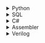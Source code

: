 <details>
<summary>
Python
</summary>

<ul>

<details>
<summary>
Machine learning
</summary>
  
- ### Reinforcement learning:
  - ###### [Gym mountain car](https://github.com/shi-i-chan/practice/blob/main/python/machine_learning/reinforcement_learning/mountain%20car/mountain_car.py)

- ### Neural networks:
  - ###### [CNN filters visualizaion](https://github.com/shi-i-chan/practice/blob/main/python/machine_learning/cnn_filters_visualization.ipynb)
  - ###### [Simple U-Net segmentation](https://github.com/shi-i-chan/practice/blob/main/python/machine_learning/neural_networks/unet%20two%20bricks%20segmentation/unet%20two%20bricks%20segmentation.ipynb) 
  - ###### [Keras CNN timeseries classification from scratch](https://github.com/shi-i-chan/practice/blob/main/python/machine_learning/keras%20timeseries%20classification%20from%20scratch/Keras%20timeseries%20classification.ipynb)
  - ###### [MNIST](https://github.com/shi-i-chan/practice/blob/main/python/machine_learning/neural_networks/MNIST.ipynb)
  - ###### [Fashion MNIST](https://github.com/shi-i-chan/practice/blob/main/python/machine_learning/neural_networks/MNIST%20Fashion.ipynb)
  - ###### [Simple RNN text generation](https://github.com/shi-i-chan/practice/blob/main/python/machine_learning/neural_networks/RNN%20text%20generation%20example.ipynb)
  

- ### Something:
  - ###### [Simple K-means image segmentation](https://github.com/shi-i-chan/practice/blob/main/python/machine_learning/kmeans%20image%20clustering%20so%20bad.ipynb)
  - ###### [Time series smoothing](https://github.com/shi-i-chan/practice/blob/main/python/machine_learning/ts_smoothing.ipynb)
  - ###### [Holt-Winters](https://github.com/shi-i-chan/practice/blob/main/python/machine_learning/HoltWinters.ipynb)
  - ###### [Confusion matrix](https://github.com/shi-i-chan/practice/blob/main/python/machine_learning/confusion%20matrix%20seaborn%20sklearn.ipynb)

</details>


<details>
<summary>
Algorithms
</summary>
  
- ### Other:
  - ###### [Maze exploration (junk code -_-)](https://github.com/shi-i-chan/practice/blob/main/python/other/maze%20exploration/maze%20exploration.py)
  ![til](https://github.com/shi-i-chan/practice/blob/main/python/other/maze%20exploration/animation.gif)
  - ###### [Brown-Robinson iterative method](https://github.com/shi-i-chan/practice/blob/main/python/other/Brown-Robinson%20iterative%20method.py)
  - ###### [Eratosthenes sieve](https://github.com/shi-i-chan/practice/blob/main/python/other/eratosthenes_sieve.py)
  - ###### [Matrix with saddle point generator](https://github.com/shi-i-chan/practice/blob/main/python/other/Matrix%20with%20saddle%20point%20generator.py)
  - ###### [Check braces correct](https://github.com/shi-i-chan/practice/blob/main/python/other/Check%20braces%20correct.py)
  - ###### [Simple parser](https://github.com/shi-i-chan/practice/blob/main/python/other/simple%20parser/simple%20parser.py)

- ### Sorting:
  - ###### [Check sorted](https://github.com/shi-i-chan/practice/blob/main/python/sorting/check_sorted.py)
  - ###### [Bubble sort](https://github.com/shi-i-chan/practice/blob/main/python/sorting/bubble_sort.py)
  - ###### [Insertion sort](https://github.com/shi-i-chan/practice/blob/main/python/sorting/insertion_sort.py)
  - ###### [Selection sort](https://github.com/shi-i-chan/practice/blob/main/python/sorting/selection_sort.py)
  - ###### [Counting sort](https://github.com/shi-i-chan/practice/blob/main/python/sorting/counting_sort.py)
  - ###### [Merge sort](https://github.com/shi-i-chan/practice/blob/main/python/sorting/merge_sort.py)
  - ###### [Quicksort](https://github.com/shi-i-chan/practice/blob/main/python/sorting/quick_sort.py)

- ### Optimization:
  - ###### [Swannn's algorithm](https://github.com/shi-i-chan/practice/blob/main/python/function_minimizing/swann_algorithm.py)
  - ###### [Uniform search](https://github.com/shi-i-chan/practice/blob/main/python/function_minimizing/uniform_min_search.py)
  - ###### [Dichotomy search](https://github.com/shi-i-chan/practice/blob/main/python/function_minimizing/dichotomy_min_search.py)
  - ###### [Fibonacci search](https://github.com/shi-i-chan/practice/blob/main/python/function_minimizing/fibonacci_min_search.py)
  - ###### [Golden section search](https://github.com/shi-i-chan/practice/blob/main/python/function_minimizing/golden_section_min_search.py)
  - ###### [Gradient search](https://github.com/shi-i-chan/practice/blob/main/python/function_minimizing/gradient_min_search.py)

- ### Recursion:
  - ###### [Recursive square](https://github.com/shi-i-chan/practice/blob/main/python/recursion/recursive_square.py)
  - ###### [Recursive factorial](https://github.com/shi-i-chan/practice/blob/main/python/recursion/recuresive_factorial.py)
  - ###### [Recursive fibonacci](https://github.com/shi-i-chan/practice/blob/main/python/recursion/recuresive_fibonacci.py)
  - ###### [Recursive exponentiation](https://github.com/shi-i-chan/practice/blob/main/python/recursion/recursive_exponentiation.py)
  - ###### [Permutation generator](https://github.com/shi-i-chan/practice/blob/main/python/recursion/permutation_generator.py)
  - ###### [Recursive GCD](https://github.com/shi-i-chan/practice/blob/main/python/recursion/recursive_GCD.py)
  - ###### [Tower of hanoi](https://github.com/shi-i-chan/practice/blob/main/python/recursion/tower_of_hanoi.py)

- ### Dynamic programming:
  - ###### [1D](https://github.com/shi-i-chan/practice/blob/main/python/dynamical_programming/1D.py)
  - ###### [2D](https://github.com/shi-i-chan/practice/blob/main/python/dynamical_programming/2D.py)
  - ###### [LCS and LIS](https://github.com/shi-i-chan/practice/blob/main/python/dynamical_programming/LCS_and_LIS.py)
  - ###### [Knapsack problem](https://github.com/shi-i-chan/practice/blob/main/python/dynamical_programming/knapsack_problem.py)
  - ###### [Levenshtein distance](https://github.com/shi-i-chan/practice/blob/main/python/dynamical_programming/levenshtein_distance.py)

- ### Structures:
  - ###### [Stack](https://github.com/shi-i-chan/practice/blob/main/python/structures/stack.py)
  - ###### [Linked list](https://github.com/shi-i-chan/practice/blob/main/python/structures/linked%20list.py)
  - ###### [Queue](https://github.com/shi-i-chan/practice/blob/main/python/structures/queue.py)

- ### Search:
  - ###### [Binary search](https://github.com/shi-i-chan/practice/blob/main/python/search/binary_search.py)
  - ###### [Pattern search](https://github.com/shi-i-chan/practice/blob/main/python/search/pattern_search.py)

</details>

</ul>

</details>

<details>
<summary>
SQL
</summary>

<ul>

<details>
<summary>
Codewars
</summary>

<ul>

- ### 6 kyu:
  - ###### [SQL Basics - Monsters using CASE](https://github.com/shi-i-chan/practice/blob/main/SQL/Codewars/6%20kyu/SQL%20Basics%20-%20Monsters%20using%20CASE.sql)
  - ###### [SQL Basics Simple EXISTS](https://github.com/shi-i-chan/practice/blob/main/SQL/Codewars/6%20kyu/SQL%20Basics%20Simple%20EXISTS.sql)
  - ###### [SQL Basics Simple HAVING](https://github.com/shi-i-chan/practice/blob/main/SQL/Codewars/6%20kyu/SQL%20Basics%20Simple%20HAVING.sql)
  - ###### [SQL Basics Simple JOIN and RANK](https://github.com/shi-i-chan/practice/blob/main/SQL/Codewars/6%20kyu/SQL%20Basics%20Simple%20JOIN%20and%20RANK.sql)
  - ###### [SQL Basics Top 10 customers by total payments amount](https://github.com/shi-i-chan/practice/blob/main/SQL/Codewars/6%20kyu/SQL%20Basics%20Top%2010%20customers%20by%20total%20payments%20amount.sql)
  - ###### [SQL Bug Fixing Fix the JOIN](https://github.com/shi-i-chan/practice/blob/main/SQL/Codewars/6%20kyu/SQL%20Bug%20Fixing%20Fix%20the%20JOIN.sql)


- ### 7 kyu:
  - ###### [Best-Selling Books (SQL for Beginners #5)](https://github.com/shi-i-chan/practice/blob/main/SQL/Codewars/7%20kyu/Best-Selling%20Books%20(SQL%20for%20Beginners%20%235).sql)
  - ###### [Complementary DNA](https://github.com/shi-i-chan/practice/blob/main/SQL/Codewars/7%20kyu/Complementary%20DNA.sql)
  - ###### [Countries Capitals for Trivia Night (SQL for Beginners #6)](https://github.com/shi-i-chan/practice/blob/main/SQL/Codewars/7%20kyu/Countries%20Capitals%20for%20Trivia%20Night%20(SQL%20for%20Beginners%20%236).sql)
  - ###### [Disemvowel Trolls](https://github.com/shi-i-chan/practice/blob/main/SQL/Codewars/7%20kyu/Disemvowel%20Trolls.sql)
  - ###### [Maximum Multiple](https://github.com/shi-i-chan/practice/blob/main/SQL/Codewars/7%20kyu/Maximum%20Multiple.sql)
  - ###### [SQL Basics Simple GROUP BY](https://github.com/shi-i-chan/practice/blob/main/SQL/Codewars/7%20kyu/SQL%20Basics%20Simple%20GROUP%20BY.sql)
  - ###### [SQL Basics Simple JOIN with COUNT](https://github.com/shi-i-chan/practice/blob/main/SQL/Codewars/7%20kyu/SQL%20Basics%20Simple%20JOIN%20with%20COUNT.sql)
  - ###### [SQL Basics Simple JOIN](https://github.com/shi-i-chan/practice/blob/main/SQL/Codewars/7%20kyu/SQL%20Basics%20Simple%20JOIN.sql)
  - ###### [SQL easy regex extraction](https://github.com/shi-i-chan/practice/blob/main/SQL/Codewars/7%20kyu/SQL%20easy%20regex%20extraction.sql)
  - ###### [SQL with Harry Potter Sorting Hat Comparators](https://github.com/shi-i-chan/practice/blob/main/SQL/Codewars/7%20kyu/SQL%20with%20Harry%20Potter%20Sorting%20Hat%20Comparators.sql)
  - ###### [SQL with LOTR Elven Wildcards](https://github.com/shi-i-chan/practice/blob/main/SQL/Codewars/7%20kyu/SQL%20with%20LOTR%20Elven%20Wildcards.sql)
  - ###### [SQL with Pokemon Damage Multipliers](https://github.com/shi-i-chan/practice/blob/main/SQL/Codewars/7%20kyu/SQL%20with%20Pokemon%20Damage%20Multipliers.sql)
  - ###### [SQL with Street Fighter Total Wins](https://github.com/shi-i-chan/practice/blob/main/SQL/Codewars/7%20kyu/SQL%20with%20Street%20Fighter%20Total%20Wins.sql)
  - ###### [Sum of Triangular Numbers](https://github.com/shi-i-chan/practice/blob/main/SQL/Codewars/7%20kyu/Sum%20of%20Triangular%20Numbers.sql)
  - ###### [Sum of angles](https://github.com/shi-i-chan/practice/blob/main/SQL/Codewars/7%20kyu/Sum%20of%20angles.sql)
  - ###### [Sum of odd numbers](https://github.com/shi-i-chan/practice/blob/main/SQL/Codewars/7%20kyu/Sum%20of%20odd%20numbers.sql)
  - ###### [Triangular Treasure](https://github.com/shi-i-chan/practice/blob/main/SQL/Codewars/7%20kyu/Triangular%20Treasure.sql)
  - ###### [Vowel Count](https://github.com/shi-i-chan/practice/blob/main/SQL/Codewars/7%20kyu/Vowel%20Count.sql)

- ### 8 kyu:
  - ###### [Adults only (SQL for Beginners #1)](https://github.com/shi-i-chan/practice/blob/main/SQL/Codewars/8%20kyu/Adults%20only%20(SQL%20for%20Beginners%20%231).sql)
  - ###### [Beginner Series #1 School Paperwork](https://github.com/shi-i-chan/practice/blob/main/SQL/Codewars/8%20kyu/Beginner%20Series%20%231%20School%20Paperwork.sql)
  - ###### [Beginner Series #2 Clock](https://github.com/shi-i-chan/practice/blob/main/SQL/Codewars/8%20kyu/Beginner%20Series%20%232%20Clock.sql)
  - ###### [Century From Year](https://github.com/shi-i-chan/practice/blob/main/SQL/Codewars/8%20kyu/Century%20From%20Year.sql)
  - ###### [Collect Tuition (SQL for Beginners #4)](https://github.com/shi-i-chan/practice/blob/main/SQL/Codewars/8%20kyu/Collect%20Tuition%20(SQL%20for%20Beginners%20%234).sql)
  - ###### [Convert boolean values to strings 'Yes' or 'No'](https://github.com/shi-i-chan/practice/blob/main/SQL/Codewars/8%20kyu/Convert%20boolean%20values%20to%20strings%20'Yes'%20or%20'No'.sql)
  - ###### [Count Odd Numbers below n](https://github.com/shi-i-chan/practice/blob/main/SQL/Codewars/8%20kyu/Count%20Odd%20Numbers%20below%20n.sql)
  - ###### [Count the number of cubes with paint on](https://github.com/shi-i-chan/practice/blob/main/SQL/Codewars/8%20kyu/Count%20the%20number%20of%20cubes%20with%20paint%20on.sql)
  - ###### [Even or Odd](https://github.com/shi-i-chan/practice/blob/main/SQL/Codewars/8%20kyu/Even%20or%20Odd.sql)
  - ###### [Expressions Matter](https://github.com/shi-i-chan/practice/blob/main/SQL/Codewars/8%20kyu/Expressions%20Matter.sql)
  - ###### [Fake Binary](https://github.com/shi-i-chan/practice/blob/main/SQL/Codewars/8%20kyu/Fake%20Binary.sql)
  - ###### [Find all active students](https://github.com/shi-i-chan/practice/blob/main/SQL/Codewars/8%20kyu/Find%20all%20active%20students.sql)
  - ###### [Function 2 - squaring an argument](https://github.com/shi-i-chan/practice/blob/main/SQL/Codewars/8%20kyu/Function%202%20-%20squaring%20an%20argument.sql)
  - ###### [Get Nth Even Number](https://github.com/shi-i-chan/practice/blob/main/SQL/Codewars/8%20kyu/Get%20Nth%20Even%20Number.sql)
  - ###### [Grasshopper - Check for factor](https://github.com/shi-i-chan/practice/blob/main/SQL/Codewars/8%20kyu/Grasshopper%20-%20Check%20for%20factor.sql)
  - ###### [Grasshopper - Messi goals function](https://github.com/shi-i-chan/practice/blob/main/SQL/Codewars/8%20kyu/Grasshopper%20-%20Messi%20goals%20function.sql)
  - ###### [Grasshopper - Summation](https://github.com/shi-i-chan/practice/blob/main/SQL/Codewars/8%20kyu/Grasshopper%20-%20Summation.sql)
  - ###### [Grasshopper - Terminal game move function](https://github.com/shi-i-chan/practice/blob/main/SQL/Codewars/8%20kyu/Grasshopper%20-%20Terminal%20game%20move%20function.sql)
  - ###### [Is it a palindrome](https://github.com/shi-i-chan/practice/blob/main/SQL/Codewars/8%20kyu/Is%20it%20a%20palindrome.sql)
  - ###### [Is n divisible by x and y](https://github.com/shi-i-chan/practice/blob/main/SQL/Codewars/8%20kyu/Is%20n%20divisible%20by%20x%20and%20y.sql)
  - ###### [Keep Hydrated!](https://github.com/shi-i-chan/practice/blob/main/SQL/Codewars/8%20kyu/Keep%20Hydrated!.sql)
  - ###### [MakeUpperCase](https://github.com/shi-i-chan/practice/blob/main/SQL/Codewars/8%20kyu/MakeUpperCase.sql)
  - ###### [Multiply](https://github.com/shi-i-chan/practice/blob/main/SQL/Codewars/8%20kyu/Multiply.sql)
  - ###### [On the Canadian Border (SQL for Beginners #2)](https://github.com/shi-i-chan/practice/blob/main/SQL/Codewars/8%20kyu/On%20the%20Canadian%20Border%20(SQL%20for%20Beginners%20%232).sql)
  - ###### [Opposite number](https://github.com/shi-i-chan/practice/blob/main/SQL/Codewars/8%20kyu/Opposite%20number.sql)
  - ###### [Opposites Attract](https://github.com/shi-i-chan/practice/blob/main/SQL/Codewars/8%20kyu/Opposites%20Attract.sql)
  - ###### [Quarter of the year](https://github.com/shi-i-chan/practice/blob/main/SQL/Codewars/8%20kyu/Quarter%20of%20the%20year.sql)
  - ###### [Register for the Party (SQL for Beginners #3)](https://github.com/shi-i-chan/practice/blob/main/SQL/Codewars/8%20kyu/Register%20for%20the%20Party%20(SQL%20for%20Beginners%20%233).sql)
  - ###### [Remove First and Last Character](https://github.com/shi-i-chan/practice/blob/main/SQL/Codewars/8%20kyu/Remove%20First%20and%20Last%20Character.sql)
  - ###### [Remove String Spaces](https://github.com/shi-i-chan/practice/blob/main/SQL/Codewars/8%20kyu/Remove%20String%20Spaces.sql)
  - ###### [Remove exclamation marks](https://github.com/shi-i-chan/practice/blob/main/SQL/Codewars/8%20kyu/Remove%20exclamation%20marks.sql)
  - ###### [Returning Strings](https://github.com/shi-i-chan/practice/blob/main/SQL/Codewars/8%20kyu/Returning%20Strings.sql)
  - ###### [Reversed Strings](https://github.com/shi-i-chan/practice/blob/main/SQL/Codewars/8%20kyu/Reversed%20Strings.sql)
  - ###### [SQL Basics Mod](https://github.com/shi-i-chan/practice/blob/main/SQL/Codewars/8%20kyu/SQL%20Basics%20Mod.sql)
  - ###### [Simple multiplication](https://github.com/shi-i-chan/practice/blob/main/SQL/Codewars/8%20kyu/Simple%20multiplication.sql)
  - ###### [String repeat](https://github.com/shi-i-chan/practice/blob/main/SQL/Codewars/8%20kyu/String%20repeat.sql)
  - ###### [Third Angle of a Triangle](https://github.com/shi-i-chan/practice/blob/main/SQL/Codewars/8%20kyu/Third%20Angle%20of%20a%20Triangle.sql)
  - ###### [Will you make it](https://github.com/shi-i-chan/practice/blob/main/SQL/Codewars/8%20kyu/Will%20you%20make%20it.sql)



</ul>

</details>

</details>

</ul>

</details>

<details>
<summary>
C#
</summary>

<ul>

- ## Algorithms:
   - ###### [Dijkstra’s algorithm](https://github.com/shi-i-chan//practice/tree/main/C%23/Dijkstra%2C%20simulated%20annealing%2C%20knight's%20tour%2C%20graph%20brute%20force/Dijkstra%2C%20simulated%20annealing%2C%20knight's%20tour%2C%20graph%20brute%20force.cs?plain=1#L169-L230)
   
   - ###### [Simulated annealing](https://github.com/shi-i-chan//practice/tree/main/C%23/Dijkstra%2C%20simulated%20annealing%2C%20knight's%20tour%2C%20graph%20brute%20force/Dijkstra%2C%20simulated%20annealing%2C%20knight's%20tour%2C%20graph%20brute%20force.cs?plain=1#L12-L109)
   
   - ###### [Knight's tour](https://github.com/shi-i-chan//practice/tree/main/C%23/Dijkstra%2C%20simulated%20annealing%2C%20knight's%20tour%2C%20graph%20brute%20force/Dijkstra%2C%20simulated%20annealing%2C%20knight's%20tour%2C%20graph%20brute%20force.cs?plain=1#L235-L322)
   
   - ###### [Brute force all paths on the graph between two points](https://github.com/shi-i-chan//practice/tree/main/C%23/Dijkstra%2C%20simulated%20annealing%2C%20knight's%20tour%2C%20graph%20brute%20force/Dijkstra%2C%20simulated%20annealing%2C%20knight's%20tour%2C%20graph%20brute%20force.cs?plain=1#L114-L164)

- ## Structures:
   - ###### [Graph](https://github.com/shi-i-chan//practice/tree/main/C%23/Dijkstra%2C%20simulated%20annealing%2C%20knight's%20tour%2C%20graph%20brute%20force/Dijkstra%2C%20simulated%20annealing%2C%20knight's%20tour%2C%20graph%20brute%20force.cs?plain=1#L369-L456)

- ## Other:
  - ###### [Brown-Robinson iterative method](https://github.com/No1n/some-programming/blob/master/C%23/Game%20theory/Brown-Robinson%20iterative%20method%20FORM.cs)
  
  <ul>
   
  ![image](https://github.com/shi-i-chan/some-practice/blob/master/C%23/Game%20theory/brown%20form.jpg)
   
  </ul>
  
  - ###### [Matrix without saddle point generator](https://github.com/No1n/some-programming/blob/master/C%23/Game%20theory/Matrix%20generator%20without%20saddle%20point.cs)

</ul>

</details>

<details>
<summary>
Assembler
</summary>

<ul>
  
  - ###### [PWM](https://github.com/No1n/some-programming/blob/master/assembler/PWM.asm)
  - ###### [Flashing diod](https://github.com/No1n/some-programming/blob/master/assembler/flashing%20diod.asm)

</ul>

</details>

<details>
<summary>
Verilog
</summary>

<ul>
  
  - ###### [PWM](https://github.com/No1n/some-programming/blob/master/verilog/PWM/PWM.v)

</ul>

</details>

